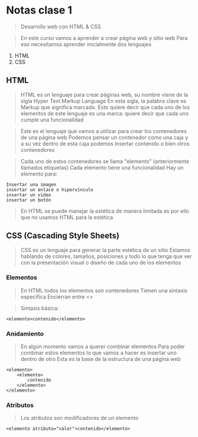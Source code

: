# Notas clase 1

> Desarrollo web con HTML & CSS

> En este curso vamos a aprender a crear página web y sitio web
> Para eso necesitamos aprender inicialmente dos lenguajes

1. HTML
2. CSS

## HTML 
> HTML es un lenguaje para crear páginas web, su nombre viene de la sigla Hyper Text Markup Language
> En esta sigla, la palabra clave es Markup que significa marcado.
> Esto quiere decir que cada uno de los elementos de este lenguaje es una marca: quiere decir que cada uno cumple una funcionalidad

> Este es el lenguaje que vamos a utilizar para crear los contenedores de una página web
> Podemos pensar un contenedor como una caja y a su vez dentro de esta caja podemos insertar contenido o bien otros contenedores

> Cada uno de estos contenedores se llama "elemento" (anteriormente llamados etiquetas)
> Cada elemento tiene una funcionalidad
> Hay un elemento para:

    Insertar una imagen  
    insertar un enlace o hipervínculo  
    insertar un video  
    insertar un botón  

> En HTML se puede manejar la estética de manera limitada es por ello que no usamos HTML para la estética

## CSS (Cascading Style Sheets)    
> CSS es un lenguaje para generar la parte estética de un sitio
> Estamos hablando de colores, tamaños, posiciones y todo lo que tenga que ver con la presentación visual o diseño de cada uno de los elementos

### Elementos
> En HTML todos los elementos son contenedores
> Tienen una sintaxis específica
> Encierran entre <>

> Sintaxis básica:

    <elemento>contenido</elemento>  

### Anidamiento
> En algún momento vamos a querer combinar elementos
> Para poder combinar estos elementos lo que vamos a hacer es insertar uno dentro de otro
> Esta es la base de la estructura de una página web

    <elemento>
        <elemento>
            contenido
        </elemento>
    </elemento>  

### Atributos
> Los atributos son modificadores de un elemento

    <elemento atributo="valor">contenido</elemento>  

